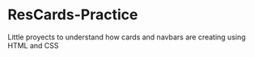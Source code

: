 # ResCards-Practice
Little proyects to understand how cards and navbars are creating using HTML and CSS

